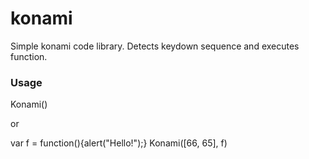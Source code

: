 # konami
Simple konami code library. Detects keydown sequence and executes function.

### Usage

Konami()

or

var f = function(){alert("Hello!");}
Konami([66, 65], f)
